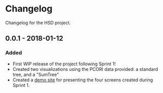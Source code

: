 # Changelog

Changelog for the HSD project.

## 0.0.1 - 2018-01-12
### Added
- First WIP release of the project following Sprint 1!
- Created two visualizations using the PCORI data provided: a standard tree, and a "SumTree"
- Created a [demo site](https://cns-iu.github.io/hsd/) for presenting the four screens created during Sprint 1.
